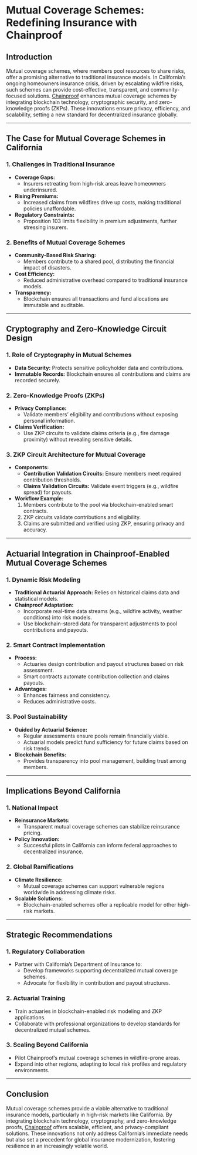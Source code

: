 # Mutual Coverage Schemes: Redefining Insurance with Chainproof

## Introduction

Mutual coverage schemes, where members pool resources to share risks, offer a promising alternative to traditional insurance models. In California’s ongoing homeowners insurance crisis, driven by escalating wildfire risks, such schemes can provide cost-effective, transparent, and community-focused solutions. [Chainproof](../AI/chainproof.md) enhances mutual coverage schemes by integrating blockchain technology, cryptographic security, and zero-knowledge proofs (ZKPs). These innovations ensure privacy, efficiency, and scalability, setting a new standard for decentralized insurance globally.

***

## The Case for Mutual Coverage Schemes in California

### 1. **Challenges in Traditional Insurance**

* **Coverage Gaps:**
  * Insurers retreating from high-risk areas leave homeowners underinsured.
* **Rising Premiums:**
  * Increased claims from wildfires drive up costs, making traditional policies unaffordable.
* **Regulatory Constraints:**
  * Proposition 103 limits flexibility in premium adjustments, further stressing insurers.

### 2. **Benefits of Mutual Coverage Schemes**

* **Community-Based Risk Sharing:**
  * Members contribute to a shared pool, distributing the financial impact of disasters.
* **Cost Efficiency:**
  * Reduced administrative overhead compared to traditional insurance models.
* **Transparency:**
  * Blockchain ensures all transactions and fund allocations are immutable and auditable.

***

## Cryptography and Zero-Knowledge Circuit Design

### 1. **Role of Cryptography in Mutual Schemes**

* **Data Security:** Protects sensitive policyholder data and contributions.
* **Immutable Records:** Blockchain ensures all contributions and claims are recorded securely.

### 2. **Zero-Knowledge Proofs (ZKPs)**

* **Privacy Compliance:**
  * Validate members’ eligibility and contributions without exposing personal information.
* **Claims Verification:**
  * Use ZKP circuits to validate claims criteria (e.g., fire damage proximity) without revealing sensitive details.

### 3. **ZKP Circuit Architecture for Mutual Coverage**

* **Components:**
  * **Contribution Validation Circuits:** Ensure members meet required contribution thresholds.
  * **Claims Validation Circuits:** Validate event triggers (e.g., wildfire spread) for payouts.
* **Workflow Example:**
  1. Members contribute to the pool via blockchain-enabled smart contracts.
  2. ZKP circuits validate contributions and eligibility.
  3. Claims are submitted and verified using ZKP, ensuring privacy and accuracy.

***

## Actuarial Integration in Chainproof-Enabled Mutual Coverage Schemes

### 1. **Dynamic Risk Modeling**

* **Traditional Actuarial Approach:** Relies on historical claims data and statistical models.
* **Chainproof Adaptation:**
  * Incorporate real-time data streams (e.g., wildfire activity, weather conditions) into risk models.
  * Use blockchain-stored data for transparent adjustments to pool contributions and payouts.

### 2. **Smart Contract Implementation**

* **Process:**
  * Actuaries design contribution and payout structures based on risk assessment.
  * Smart contracts automate contribution collection and claims payouts.
* **Advantages:**
  * Enhances fairness and consistency.
  * Reduces administrative costs.

### 3. **Pool Sustainability**

* **Guided by Actuarial Science:**
  * Regular assessments ensure pools remain financially viable.
  * Actuarial models predict fund sufficiency for future claims based on risk trends.
* **Blockchain Benefits:**
  * Provides transparency into pool management, building trust among members.

***

## Implications Beyond California

### 1. **National Impact**

* **Reinsurance Markets:**
  * Transparent mutual coverage schemes can stabilize reinsurance pricing.
* **Policy Innovation:**
  * Successful pilots in California can inform federal approaches to decentralized insurance.

### 2. **Global Ramifications**

* **Climate Resilience:**
  * Mutual coverage schemes can support vulnerable regions worldwide in addressing climate risks.
* **Scalable Solutions:**
  * Blockchain-enabled schemes offer a replicable model for other high-risk markets.

***

## Strategic Recommendations

### 1. **Regulatory Collaboration**

* Partner with California’s Department of Insurance to:
  * Develop frameworks supporting decentralized mutual coverage schemes.
  * Advocate for flexibility in contribution and payout structures.

### 2. **Actuarial Training**

* Train actuaries in blockchain-enabled risk modeling and ZKP applications.
* Collaborate with professional organizations to develop standards for decentralized mutual schemes.

### 3. **Scaling Beyond California**

* Pilot Chainproof’s mutual coverage schemes in wildfire-prone areas.
* Expand into other regions, adapting to local risk profiles and regulatory environments.

***

## Conclusion

Mutual coverage schemes provide a viable alternative to traditional insurance models, particularly in high-risk markets like California. By integrating blockchain technology, cryptography, and zero-knowledge proofs, [Chainproof](../AI/chainproof.md) offers scalable, efficient, and privacy-compliant solutions. These innovations not only address California’s immediate needs but also set a precedent for global insurance modernization, fostering resilience in an increasingly volatile world.
